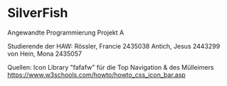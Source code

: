 # SilverFish
Angewandte Programmierung Projekt A

Studierende der HAW:
Rössler, Francie 	2435038
Antich, Jesus 		2443299
von Hein, Mona 	  2435057


Quellen:
Icon Library "fafafw" für die Top Navigation & des Mülleimers  
https://www.w3schools.com/howto/howto_css_icon_bar.asp


